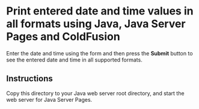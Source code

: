 # Print entered date and time values in all formats using Java, Java Server Pages and ColdFusion

Enter the date and time using the form and then press the **Submit** button to see the entered date and time in all supported formats.

## Instructions

Copy this directory to your Java web server root directory, and start the web server for Java Server Pages.
